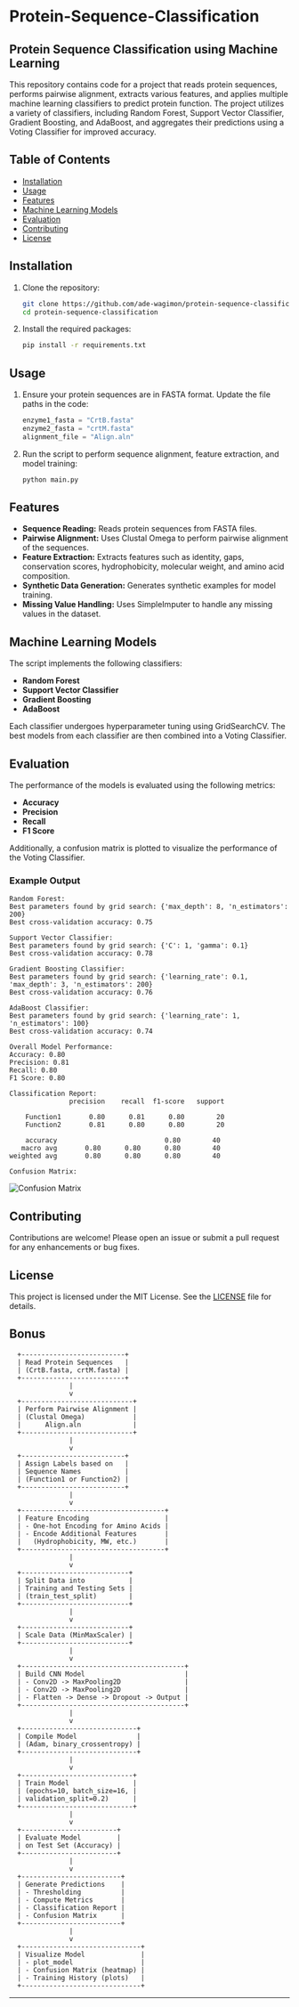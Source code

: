 # Protein-Sequence-Classification

## Protein Sequence Classification using Machine Learning

This repository contains code for a project that reads protein sequences, performs pairwise alignment, extracts various features, and applies multiple machine learning classifiers to predict protein function. The project utilizes a variety of classifiers, including Random Forest, Support Vector Classifier, Gradient Boosting, and AdaBoost, and aggregates their predictions using a Voting Classifier for improved accuracy.

## Table of Contents
- [Installation](#installation)
- [Usage](#usage)
- [Features](#features)
- [Machine Learning Models](#machine-learning-models)
- [Evaluation](#evaluation)
- [Contributing](#contributing)
- [License](#license)

## Installation

1. Clone the repository:
    ```bash
    git clone https://github.com/ade-wagimon/protein-sequence-classification.git
    cd protein-sequence-classification
    ```

2. Install the required packages:
    ```bash
    pip install -r requirements.txt
    ```

## Usage

1. Ensure your protein sequences are in FASTA format. Update the file paths in the code:
    ```python
    enzyme1_fasta = "CrtB.fasta"
    enzyme2_fasta = "crtM.fasta"
    alignment_file = "Align.aln"
    ```

2. Run the script to perform sequence alignment, feature extraction, and model training:
    ```bash
    python main.py
    ```

## Features

- **Sequence Reading:** Reads protein sequences from FASTA files.
- **Pairwise Alignment:** Uses Clustal Omega to perform pairwise alignment of the sequences.
- **Feature Extraction:** Extracts features such as identity, gaps, conservation scores, hydrophobicity, molecular weight, and amino acid composition.
- **Synthetic Data Generation:** Generates synthetic examples for model training.
- **Missing Value Handling:** Uses SimpleImputer to handle any missing values in the dataset.

## Machine Learning Models

The script implements the following classifiers:
- **Random Forest**
- **Support Vector Classifier**
- **Gradient Boosting**
- **AdaBoost**

Each classifier undergoes hyperparameter tuning using GridSearchCV. The best models from each classifier are then combined into a Voting Classifier.

## Evaluation

The performance of the models is evaluated using the following metrics:
- **Accuracy**
- **Precision**
- **Recall**
- **F1 Score**

Additionally, a confusion matrix is plotted to visualize the performance of the Voting Classifier.

### Example Output

```
Random Forest:
Best parameters found by grid search: {'max_depth': 8, 'n_estimators': 200}
Best cross-validation accuracy: 0.75

Support Vector Classifier:
Best parameters found by grid search: {'C': 1, 'gamma': 0.1}
Best cross-validation accuracy: 0.78

Gradient Boosting Classifier:
Best parameters found by grid search: {'learning_rate': 0.1, 'max_depth': 3, 'n_estimators': 200}
Best cross-validation accuracy: 0.76

AdaBoost Classifier:
Best parameters found by grid search: {'learning_rate': 1, 'n_estimators': 100}
Best cross-validation accuracy: 0.74

Overall Model Performance:
Accuracy: 0.80
Precision: 0.81
Recall: 0.80
F1 Score: 0.80

Classification Report:
               precision    recall  f1-score   support

    Function1       0.80      0.81      0.80        20
    Function2       0.81      0.80      0.80        20

    accuracy                           0.80        40
   macro avg       0.80      0.80      0.80        40
weighted avg       0.80      0.80      0.80        40

Confusion Matrix:
```
![Confusion Matrix](confusion_matrix.png)

## Contributing

Contributions are welcome! Please open an issue or submit a pull request for any enhancements or bug fixes.

## License

This project is licensed under the MIT License. See the [LICENSE](LICENSE) file for details.


## Bonus
```
  +--------------------------+
  | Read Protein Sequences   |
  | (CrtB.fasta, crtM.fasta) |
  +--------------------------+
               |
               v
  +----------------------------+
  | Perform Pairwise Alignment |
  | (Clustal Omega)            |
  |      Align.aln             |
  +----------------------------+
               |
               v
  +--------------------------+
  | Assign Labels based on   |
  | Sequence Names           |
  | (Function1 or Function2) |
  +--------------------------+
               |
               v
  +------------------------------------+
  | Feature Encoding                   |
  | - One-hot Encoding for Amino Acids |
  | - Encode Additional Features       |
  |   (Hydrophobicity, MW, etc.)       |
  +------------------------------------+
               |
               v
  +---------------------------+
  | Split Data into           |
  | Training and Testing Sets |
  | (train_test_split)        |
  +---------------------------+
               |
               v
  +---------------------------+
  | Scale Data (MinMaxScaler) |
  +---------------------------+
               |
               v
  +-----------------------------------------+
  | Build CNN Model                         |
  | - Conv2D -> MaxPooling2D                |
  | - Conv2D -> MaxPooling2D                |
  | - Flatten -> Dense -> Dropout -> Output |
  +-----------------------------------------+
               |
               v
  +-----------------------------+
  | Compile Model               |
  | (Adam, binary_crossentropy) |
  +-----------------------------+
               |
               v
  +----------------------------+
  | Train Model                |
  | (epochs=10, batch_size=16, |
  | validation_split=0.2)      |
  +----------------------------+
               |
               v
  +------------------------+
  | Evaluate Model         |
  | on Test Set (Accuracy) |
  +------------------------+
               |
               v
  +-------------------------+
  | Generate Predictions    |
  | - Thresholding          |
  | - Compute Metrics       |
  | - Classification Report |
  | - Confusion Matrix      |
  +-------------------------+
               |
               v
  +------------------------------+
  | Visualize Model              |
  | - plot_model                 |
  | - Confusion Matrix (heatmap) |
  | - Training History (plots)   |
  +------------------------------+
```

---
